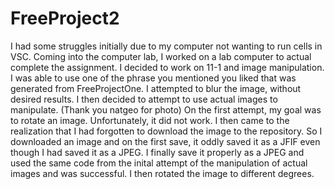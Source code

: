 # FreeProject2

I had some struggles initially due to my computer not wanting to run cells in VSC.
Coming into the computer lab, I worked on a lab computer to actual complete the assignment.
I decided to work on 11-1 and image manipulation.
I was able to use one of the phrase you mentioned you liked that was generated from FreeProjectOne. I attempted to blur the image, without desired results.
I then decided to attempt to use actual images to manipulate. (Thank you natgeo for photo) On the first attempt, my goal was to rotate an image. Unfortunately, it did not work.
I then came to the realization that I had forgotten to download the image to the repository. So I downloaded an image and on the first save, it oddly saved it as a JFIF even though I had saved it as a JPEG. I finally save it properly as a JPEG and used the same code from the inital attempt of the manipulation of actual images and was successful.
I then rotated the image to different degrees. 
